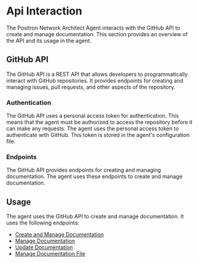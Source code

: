 # Api Interaction

The Positron Network Architect Agent interacts with the GitHub API to create and manage documentation. This section provides an overview of the API and its usage in the agent.

## GitHub API

The GitHub API is a REST API that allows developers to programmatically interact with GitHub repositories. It provides endpoints for creating and managing issues, pull requests, and other aspects of the repository.

### Authentication

The GitHub API uses a personal access token for authentication. This means that the agent must be authorized to access the repository before it can make any requests. The agent uses the personal access token to authenticate with GitHub. This token is stored in the agent's configuration file.

### Endpoints

The GitHub API provides endpoints for creating and managing documentation. The agent uses these endpoints to create and manage documentation.

## Usage

The agent uses the GitHub API to create and manage documentation. It uses the following endpoints:

- [Create and Manage Documentation](https://docs.github.com/en/rest/reference/issues#create-an-issue)
- [Manage Documentation](https://docs.github.com/en/rest/reference/pulls#create-a-pull-request)
- [Update Documentation](https://docs.github.com/en/rest/reference/pulls#update-a-pull-request)
- [Manage Documentation File](https://docs.github.com/en/rest/reference/repos#create-or-update-file-contents)